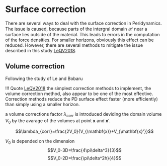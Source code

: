 # Surface correction
There are several ways to deal with the surface correction in Peridynamics. The issue is caused, because parts of the intergral domain $\mathcal{H}$ near a surface lies outside of the material. This leads to errors in the computation of the force densities. For smaller horizons, obviously this effect can be reduced. However, there are several methods to mitigate the issue described in this study [LeQV2018](@cite).
## Volume correction
Following the study of Le and Bobaru

!!! Quote [LeQV2018](@cite)
    the simplest correction methods to implement, the volume correction method, also appear to be one of the most effective. Correction methods reduce the PD surface effect faster (more efficiently) than simply using a smaller horizon.

a volume corrections factor $\lambda_{corr}$ is introduced deviding the domain volume $V_0$ by the avarage of the volumes at point  $\mathbf{x}$ and $\mathbf{x}'$.

$$\lambda_{corr}=\frac{2V_0}{V_{\mathbf{x}}+V_{\mathbf{x}'}}$$

$V_0$ is depended on the dimension
$$V_0-3D=\frac{4\pi\delta^3}{3}$$
$$V_0-2D=\frac{\pi\delta^2h}{4}$$
